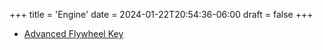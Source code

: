 +++
title = 'Engine'
date = 2024-01-22T20:54:36-06:00
draft = false
+++

- [Advanced Flywheel Key](https://www.kovemotousa.com/store/p/advanced-flywheel-key-450-rally)
